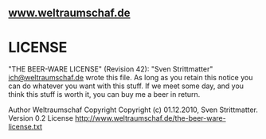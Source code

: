 www.weltraumschaf.de
--------------------

LICENSE
=======

"THE BEER-WARE LICENSE" (Revision 42):
"Sven Strittmatter" <ich@weltraumschaf.de> wrote this file.
As long as you retain this notice you can do whatever you want with
this stuff. If we meet some day, and you think this stuff is worth it,
you can buy me a beer in return.

Author    Weltraumschaf
Copyright Copyright (c) 01.12.2010, Sven Strittmatter.
Version   0.2
License   http://www.weltraumschaf.de/the-beer-ware-license.txt